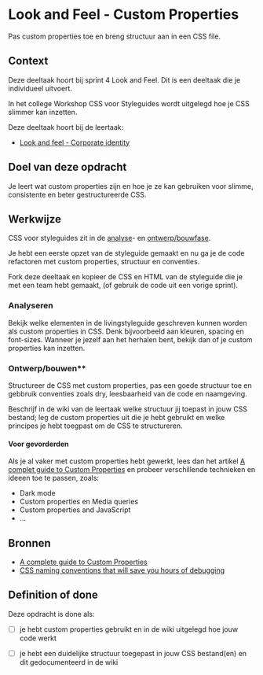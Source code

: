 
# Look and Feel - Custom Properties

Pas custom properties toe en breng structuur aan in een CSS file.

## Context

Deze deeltaak hoort bij sprint 4 Look and Feel. Dit is een deeltaak die je individueel uitvoert.

In het college Workshop CSS voor Styleguides wordt uitgelegd hoe je CSS slimmer kan inzetten.

Deze deeltaak hoort bij de leertaak:
- [Look and feel - Corporate identity](https://github.com/fdnd-task/look-and-feel-corporate-identity)

## Doel van deze opdracht

Je leert wat custom properties zijn en hoe je ze kan gebruiken voor slimme, consistente en beter gestructureerde CSS. 

## Werkwijze

CSS voor styleguides zit in de [analyse](#analyseren)- en [ontwerp/bouwfase](#ontwerpen-bouwen). 

Je hebt een eerste opzet van de styleguide gemaakt en nu ga je de code refactoren met custom properties, structuur en conventies.

Fork deze deeltaak en kopieer de CSS en HTML van de styleguide die je met een team hebt gemaakt, (of gebruik de code uit een vorige sprint). 


### Analyseren

Bekijk welke elementen in de livingstyleguide geschreven kunnen worden als custom properties in CSS. Denk bijvoorbeeld aan kleuren, spacing en font-sizes. Wanneer je jezelf aan het herhalen bent, bekijk dan of je custom properties kan inzetten. 

### Ontwerp/bouwen**

Structureer de CSS met custom properties, pas een goede structuur toe en gebbruik conventies zoals dry, leesbaarheid van de code en naamgeving.

Beschrijf in de wiki van de leertaak welke structuur jij toepast in jouw CSS bestand; leg de custom properties uit die je hebt gebruikt en welke principes je hebt toegpast om de CSS te structureren. 


#### Voor gevorderden

Als je al vaker met custom properties hebt gewerkt, lees dan het artikel [A complet guide to Custom Properties](https://css-tricks.com/a-complete-guide-to-custom-properties/) en probeer verschillende technieken en ideeen toe te passen, zoals: 
- Dark mode
- Custom properties en Media queries
- Custom properties and JavaScript
- ...



## Bronnen
- [A complete guide to Custom Properties](https://css-tricks.com/a-complete-guide-to-custom-properties/)
- [CSS naming conventions that will save you hours of debugging](https://www.freecodecamp.org/news/css-naming-conventions-that-will-save-you-hours-of-debugging-35cea737d849/)
<!-- - [Using CSS custom properties like this is a waste](https://www.youtube.com/watch?v=_2LwjfYc1x8)-->
<!-- - [Basis voorbeeld template HTML & CSS structuur](https://codepen.io/joostf/pen/xEpmLx) -->


## Definition of done

Deze opdracht is done als:

- [ ] je hebt custom properties gebruikt en in de wiki uitgelegd hoe jouw code werkt
- [ ] je hebt een duidelijke structuur toegepast in jouw CSS bestand(en) en dit gedocumenteerd in de wiki


